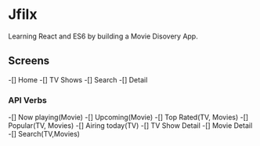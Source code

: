 # Jfilx

Learning React and ES6 by building a Movie Disovery App.

## Screens

-[] Home
-[] TV Shows
-[] Search
-[] Detail

### API Verbs

-[] Now playing(Movie)
-[] Upcoming(Movie)
-[] Top Rated(TV, Movies)
-[] Popular(TV, Movies)
-[] Airing today(TV)
-[] TV Show Detail
-[] Movie Detail
-[] Search(TV,Movies)


